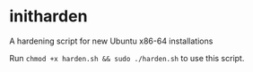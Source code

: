 # initharden
A hardening script for new Ubuntu x86-64 installations

Run `chmod +x harden.sh && sudo ./harden.sh` to use this script.
